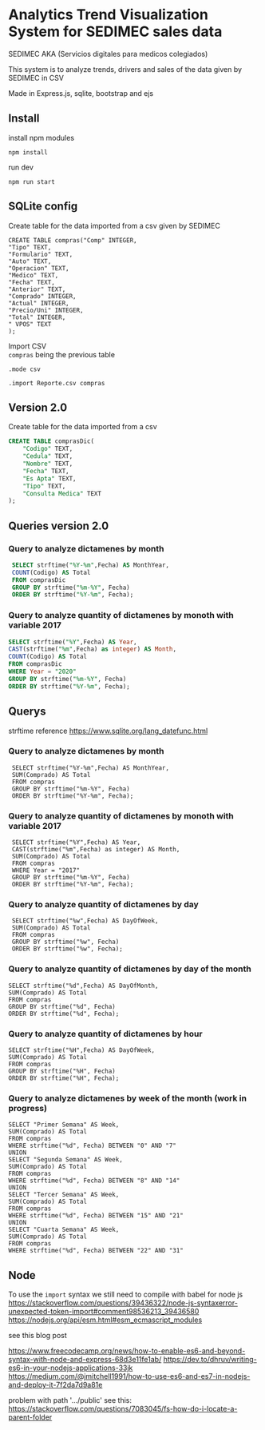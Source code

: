 # Analytics Trend Visualization System for SEDIMEC sales data
SEDIMEC AKA (Servicios digitales para medicos colegiados)

This system is to analyze trends, drivers and sales of the data given by SEDIMEC in CSV

Made in Express.js, sqlite, bootstrap and ejs

## Install
install npm modules
```
npm install
```
run dev
```
npm run start
```


## SQLite config
Create table for the data imported from a csv given by SEDIMEC

```
CREATE TABLE compras("Comp" INTEGER,
"Tipo" TEXT,
"Formulario" TEXT,
"Auto" TEXT,
"Operacion" TEXT,
"Medico" TEXT,
"Fecha" TEXT,
"Anterior" TEXT,
"Comprado" INTEGER,
"Actual" INTEGER,
"Precio/Uni" INTEGER,
"Total" INTEGER,
" VPOS" TEXT
);
```

Import CSV  
`compras` being the previous table

```
.mode csv
```
```
.import Reporte.csv compras
```

## Version 2.0

Create table for the data imported from a csv

```sql
CREATE TABLE comprasDic(
    "Codigo" TEXT,
    "Cedula" TEXT,
    "Nombre" TEXT,
    "Fecha" TEXT,
    "Es Apta" TEXT,
    "Tipo" TEXT,
    "Consulta Medica" TEXT
);
```

## Queries version 2.0
### Query to analyze dictamenes by month
 ```sql
  SELECT strftime("%Y-%m",Fecha) AS MonthYear,
  COUNT(Codigo) AS Total
  FROM comprasDic
  GROUP BY strftime("%m-%Y", Fecha) 
  ORDER BY strftime("%Y-%m", Fecha);
 ```

 ### Query to analyze quantity of dictamenes by monoth with variable 2017
 ```sql
 SELECT strftime("%Y",Fecha) AS Year,
 CAST(strftime("%m",Fecha) as integer) AS Month,
 COUNT(Codigo) AS Total
 FROM comprasDic
 WHERE Year = "2020"
 GROUP BY strftime("%m-%Y", Fecha) 
 ORDER BY strftime("%Y-%m", Fecha);
 ```


## Querys
strftime reference
https://www.sqlite.org/lang_datefunc.html

 ### Query to analyze dictamenes by month
 ```
  SELECT strftime("%Y-%m",Fecha) AS MonthYear,
  SUM(Comprado) AS Total
  FROM compras
  GROUP BY strftime("%m-%Y", Fecha) 
  ORDER BY strftime("%Y-%m", Fecha);
 ```
 ### Query to analyze quantity of dictamenes by monoth with variable 2017
 ```
  SELECT strftime("%Y",Fecha) AS Year,
  CAST(strftime("%m",Fecha) as integer) AS Month,
  SUM(Comprado) AS Total
  FROM compras
  WHERE Year = "2017"
  GROUP BY strftime("%m-%Y", Fecha) 
  ORDER BY strftime("%Y-%m", Fecha);
 ```

 ### Query to analyze quantity of dictamenes by day
 ```
  SELECT strftime("%w",Fecha) AS DayOfWeek,
  SUM(Comprado) AS Total
  FROM compras
  GROUP BY strftime("%w", Fecha) 
  ORDER BY strftime("%w", Fecha);
 ```

 ### Query to analyze quantity of dictamenes by day of the month
  ```
  SELECT strftime("%d",Fecha) AS DayOfMonth,
  SUM(Comprado) AS Total
  FROM compras
  GROUP BY strftime("%d", Fecha) 
  ORDER BY strftime("%d", Fecha);
 ```

 ### Query to analyze quantity of dictamenes by hour
  ```
  SELECT strftime("%H",Fecha) AS DayOfWeek,
  SUM(Comprado) AS Total
  FROM compras
  GROUP BY strftime("%H", Fecha) 
  ORDER BY strftime("%H", Fecha);
 ```

 ### Query to analyze dictamenes by week of the month (work in progress)

```
SELECT "Primer Semana" AS Week,
SUM(Comprado) AS Total
FROM compras
WHERE strftime("%d", Fecha) BETWEEN "0" AND "7"
UNION
SELECT "Segunda Semana" AS Week,
SUM(Comprado) AS Total
FROM compras
WHERE strftime("%d", Fecha) BETWEEN "8" AND "14"
UNION
SELECT "Tercer Semana" AS Week,
SUM(Comprado) AS Total
FROM compras
WHERE strftime("%d", Fecha) BETWEEN "15" AND "21"
UNION
SELECT "Cuarta Semana" AS Week,
SUM(Comprado) AS Total
FROM compras
WHERE strftime("%d", Fecha) BETWEEN "22" AND "31"
```
 ## Node
 To use the `import` syntax we still need to compile with babel for node js
 https://stackoverflow.com/questions/39436322/node-js-syntaxerror-unexpected-token-import#comment98536213_39436580
 https://nodejs.org/api/esm.html#esm_ecmascript_modules

 see this blog post
 
 https://www.freecodecamp.org/news/how-to-enable-es6-and-beyond-syntax-with-node-and-express-68d3e11fe1ab/ 
 https://dev.to/dhruv/writing-es6-in-your-nodejs-applications-33jk 
 https://medium.com/@jmitchell1991/how-to-use-es6-and-es7-in-nodejs-and-deploy-it-7f2da7d9a81e


 problem with path '.../public'
 see this: https://stackoverflow.com/questions/7083045/fs-how-do-i-locate-a-parent-folder